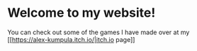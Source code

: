 # Welcome to my website!

You can check out some of the games I have made over at my [[https://alex-kumpula.itch.io/|itch.io page]]
